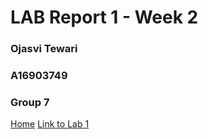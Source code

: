 # LAB Report 1 - Week 2
### Ojasvi Tewari
### A16903749
### Group 7

[Home](index.html)  [Link to Lab 1](lab-report-1-week-2.html)


